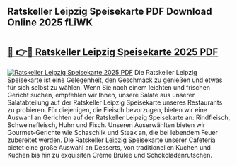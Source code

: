 ## Ratskeller Leipzig Speisekarte PDF Download Online 2025 fLiWK

# <h2><a href="http://gc9wm8.nevu.top/?p=Ratskeller+Leipzig+Speisekarte">🔗 👉🔴 Ratskeller Leipzig Speisekarte 2025 PDF</a></h2>

[![Ratskeller Leipzig Speisekarte 2025 PDF](https://i.imgur.com/dBaPXMq.png)](http://gc9wm8.nevu.top/?p=Ratskeller+Leipzig+Speisekarte)
Die Ratskeller Leipzig Speisekarte ist eine Gelegenheit, den Geschmack zu genießen und etwas für sich selbst zu wählen. Wenn Sie nach einem leichten und frischen Gericht suchen, empfehlen wir Ihnen, unsere Salate aus unserer Salatabteilung auf der Ratskeller Leipzig Speisekarte unseres Restaurants zu probieren. Für diejenigen, die Fleisch bevorzugen, bieten wir eine Auswahl an Gerichten auf der Ratskeller Leipzig Speisekarte an: Rindfleisch, Schweinefleisch, Huhn und Fisch. Unseren Auserwählten bieten wir Gourmet-Gerichte wie Schaschlik und Steak an, die bei lebendem Feuer zubereitet werden. Die Ratskeller Leipzig Speisekarte unserer Cafeteria bietet eine große Auswahl an Desserts, von traditionellen Kuchen und Kuchen bis hin zu exquisiten Crème Brûlée und Schokoladenrutschen.
